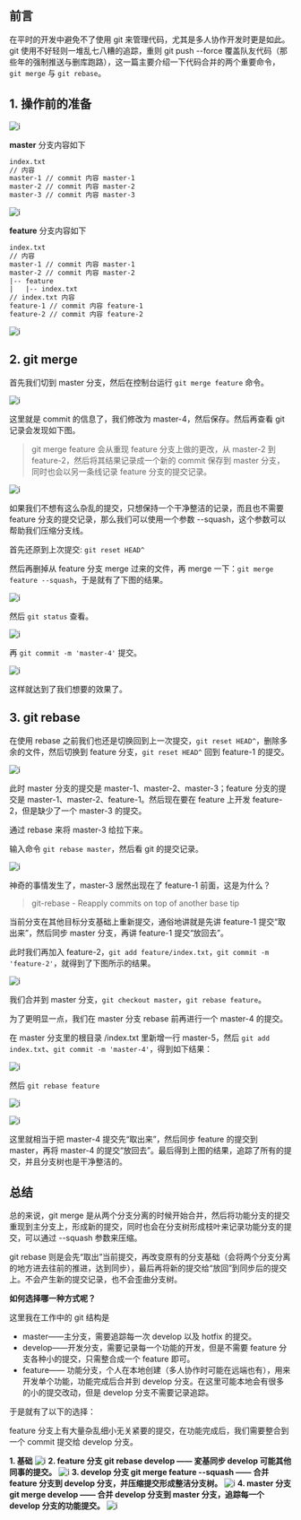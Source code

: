 ##  前言

在平时的开发中避免不了使用 git 来管理代码，尤其是多人协作开发时更是如此。git 使用不好轻则一堆乱七八糟的追踪，重则 git push --force 覆盖队友代码（那些年的强制推送与删库跑路），这一篇主要介绍一下代码合并的两个重要命令，`git merge` 与 `git rebase`。

## 1. 操作前的准备

![i](https://yywc-image.oss-cn-hangzhou.aliyuncs.com/2019-11-27-100441.png)

**master** 分支内容如下

```txt
index.txt
// 内容
master-1 // commit 内容 master-1
master-2 // commit 内容 master-2
master-3 // commit 内容 master-3
```

![i](https://yywc-image.oss-cn-hangzhou.aliyuncs.com/2019-11-27-100442.png)

**feature** 分支内容如下

```txt
index.txt
// 内容
master-1 // commit 内容 master-1
master-2 // commit 内容 master-2
|-- feature
|   |-- index.txt
// index.txt 内容
feature-1 // commit 内容 feature-1
feature-2 // commit 内容 feature-2
```

![i](https://yywc-image.oss-cn-hangzhou.aliyuncs.com/2019-11-27-100443.png)

## 2. git merge

首先我们切到 master 分支，然后在控制台运行 `git merge feature` 命令。

![i](https://yywc-image.oss-cn-hangzhou.aliyuncs.com/2019-11-27-100445.png)

这里就是 commit 的信息了，我们修改为 master-4，然后保存。然后再查看 git 记录会发现如下图。

> git merge feature 会从重现 feature 分支上做的更改，从 master-2 到 feature-2，然后将其结果记录成一个新的 commit 保存到 master 分支，同时也会以另一条线记录 feature 分支的提交记录。

![i](https://yywc-image.oss-cn-hangzhou.aliyuncs.com/2019-11-27-100446.png)

如果我们不想有这么杂乱的提交，只想保持一个干净整洁的记录，而且也不需要 feature 分支的提交记录，那么我们可以使用一个参数 --squash，这个参数可以帮助我们压缩分支线。

首先还原到上次提交: `git reset HEAD^`

然后再删掉从 feature 分支 merge 过来的文件，再 merge 一下：`git merge feature --squash`，于是就有了下图的结果。

![i](https://yywc-image.oss-cn-hangzhou.aliyuncs.com/2019-11-27-100448.png)

然后 `git status` 查看。

![i](https://yywc-image.oss-cn-hangzhou.aliyuncs.com/2019-11-27-100449.png)

再 `git commit -m 'master-4'` 提交。

![i](https://yywc-image.oss-cn-hangzhou.aliyuncs.com/2019-11-27-100450.png)

这样就达到了我们想要的效果了。

## 3. git rebase

在使用 rebase 之前我们也还是切换回到上一次提交，`git reset HEAD^`，删除多余的文件，然后切换到 feature 分支，`git reset HEAD^` 回到 feature-1 的提交。

![i](https://yywc-image.oss-cn-hangzhou.aliyuncs.com/2019-11-27-100452.png)

此时 master 分支的提交是 master-1、master-2、master-3；feature 分支的提交是 master-1、master-2、feature-1。然后现在要在 feature 上开发 feature-2，但是缺少了一个 master-3 的提交。

通过 rebase 来将 master-3 给拉下来。

输入命令 `git rebase master`，然后看 git 的提交记录。

![i](https://yywc-image.oss-cn-hangzhou.aliyuncs.com/2019-11-27-100453.png)

神奇的事情发生了，master-3 居然出现在了 feature-1 前面，这是为什么？

> git-rebase - Reapply commits on top of another base tip

当前分支在其他目标分支基础上重新提交，通俗地讲就是先讲 feature-1 提交“取出来”，然后同步 master 分支，再讲 feature-1 提交“放回去”。

此时我们再加入 feature-2，`git add feature/index.txt`，`git commit -m 'feature-2'`，就得到了下图所示的结果。

![i](https://yywc-image.oss-cn-hangzhou.aliyuncs.com/2019-11-27-100454.png)

我们合并到 master 分支，`git checkout master`，`git rebase feature`。

为了更明显一点，我们在 master 分支 rebase 前再进行一个 master-4 的提交。

在 master 分支里的根目录 /index.txt 里新增一行 master-5，然后 `git add index.txt`、`git commit -m 'master-4'`，得到如下结果：

![i](https://yywc-image.oss-cn-hangzhou.aliyuncs.com/2019-11-27-100455.png)

然后 `git rebase feature`

![i](https://yywc-image.oss-cn-hangzhou.aliyuncs.com/2019-11-27-100456.png)

![i](https://yywc-image.oss-cn-hangzhou.aliyuncs.com/2019-11-27-100458.png)

这里就相当于把 master-4 提交先“取出来”，然后同步 feature 的提交到 master，再将 master-4 的提交“放回去”。最后得到上图的结果，追踪了所有的提交，并且分支树也是干净整洁的。

## 总结

总的来说，git merge 是从两个分支分离的时候开始合并，然后将功能分支的提交重现到主分支上，形成新的提交，同时也会在分支树形成枝叶来记录功能分支的提交，可以通过 --squash 参数来压缩。

git rebase 则是会先“取出”当前提交，再改变原有的分支基础（会将两个分支分离的地方进去往前的推进，达到同步），最后再将新的提交给“放回”到同步后的提交上。不会产生新的提交记录，也不会歪曲分支树。

**如何选择哪一种方式呢？**

这里我在工作中的 git 结构是

+ master——主分支，需要追踪每一次 develop 以及 hotfix 的提交。
+ develop——开发分支，需要记录每一个功能的开发，但是不需要 feature 分支各种小的提交，只需整合成一个 feature 即可。
+ feature—— 功能分支，个人在本地创建（多人协作时可能在远端也有），用来开发单个功能，功能完成后合并到 develop 分支。在这里可能本地会有很多的小的提交改动，但是 develop 分支不需要记录追踪。

于是就有了以下的选择：

feature 分支上有大量杂乱细小无关紧要的提交，在功能完成后，我们需要整合到一个 commit 提交给 develop 分支。

**1. 基础**
![i](https://yywc-image.oss-cn-hangzhou.aliyuncs.com/2019-11-27-100459.png)
**2. feature 分支 git rebase develop —— 変基同步 develop 可能其他同事的提交。**
![i](https://yywc-image.oss-cn-hangzhou.aliyuncs.com/2019-11-27-100500.png)
**3. develop 分支 git merge feature --squash —— 合并 feature 分支到 develop 分支，并压缩提交形成整洁分支树。**
![i](https://yywc-image.oss-cn-hangzhou.aliyuncs.com/2019-11-27-100504.png)
**4. master 分支 git merge develop —— 合并 develop 分支到 master 分支，追踪每一个 develop 分支的功能提交。**
![i](https://yywc-image.oss-cn-hangzhou.aliyuncs.com/2019-11-27-100505.png)
